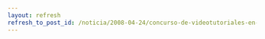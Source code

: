 ```yaml
---
layout: refresh
refresh_to_post_id: /noticia/2008-04-24/concurso-de-videotutoriales-en-molinux
---
```

